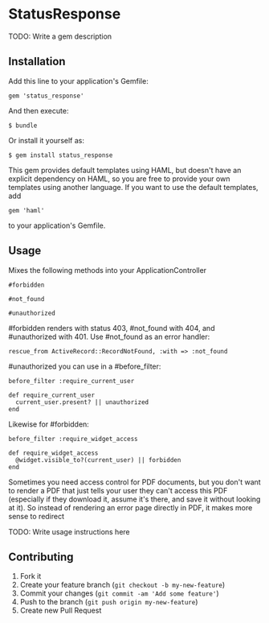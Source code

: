 # StatusResponse

TODO: Write a gem description

## Installation

Add this line to your application's Gemfile:

    gem 'status_response'

And then execute:

    $ bundle

Or install it yourself as:

    $ gem install status_response

This gem provides default templates using HAML, but doesn't have an explicit dependency on HAML, so you are free to provide your own templates using another language. If you want to use the default templates, add

    gem 'haml'

to your application's Gemfile.

## Usage

Mixes the following methods into your ApplicationController

    #forbidden

    #not_found

    #unauthorized

#forbidden renders with status 403, #not_found with 404, and #unauthorized with 401. Use #not_found as an error handler:

    rescue_from ActiveRecord::RecordNotFound, :with => :not_found

#unauthorized you can use in a #before_filter:

    before_filter :require_current_user

    def require_current_user
      current_user.present? || unauthorized
    end

Likewise for #forbidden:

    before_filter :require_widget_access

    def require_widget_access
      @widget.visible_to?(current_user) || forbidden
    end

Sometimes you need access control for PDF documents, but you don't want to render a PDF that just tells
your user they can't access this PDF (especially if they download it, assume it's there, and save it
without looking at it). So instead of rendering an error page directly in PDF, it makes more sense to redirect





TODO: Write usage instructions here

## Contributing

1. Fork it
2. Create your feature branch (`git checkout -b my-new-feature`)
3. Commit your changes (`git commit -am 'Add some feature'`)
4. Push to the branch (`git push origin my-new-feature`)
5. Create new Pull Request
